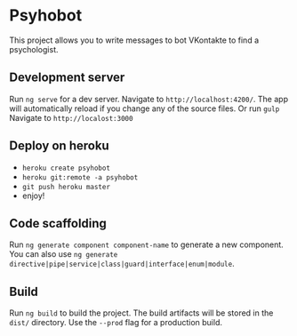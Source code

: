 # Psyhobot

This project allows you to write messages to bot VKontakte to find a psychologist.

## Development server

Run `ng serve` for a dev server. Navigate to `http://localhost:4200/`. The app will automatically reload if you change any of the source files.
Or run `gulp` Navigate to `http://localost:3000`

## Deploy on heroku

- `heroku create psyhobot`
- `heroku git:remote -a psyhobot`
- `git push heroku master`
- enjoy!


## Code scaffolding

Run `ng generate component component-name` to generate a new component. You can also use `ng generate directive|pipe|service|class|guard|interface|enum|module`.

## Build

Run `ng build` to build the project. The build artifacts will be stored in the `dist/` directory. Use the `--prod` flag for a production build.
